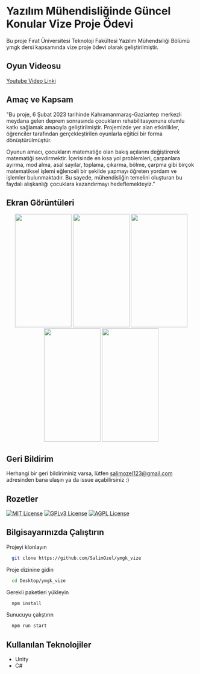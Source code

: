 
# Yazılım Mühendisliğinde Güncel Konular Vize Proje Ödevi

Bu proje Fırat Üniversitesi Teknoloji Fakültesi Yazılım Mühendsiliği Bölümü ymgk dersi kapsamında vize proje ödevi olarak geliştirilmiştir.  


## Oyun Videosu 

<a href="https://youtu.be/Bf8Vm0Cv24M">Youtube Video Linki</a>

  
## Amaç ve Kapsam

"Bu proje, 6 Şubat 2023 tarihinde Kahramanmaraş-Gaziantep merkezli meydana gelen deprem sonrasında çocukların rehabilitasyonuna olumlu katkı sağlamak amacıyla geliştirilmiştir. Projemizde yer alan etkinlikler, öğrenciler tarafından gerçekleştirilen oyunlarla eğitici bir forma dönüştürülmüştür.

Oyunun amacı, çocukların matematiğe olan bakış açılarını değiştirerek matematiği sevdirmektir. İçerisinde en kısa yol problemleri, çarpanlara ayırma, mod alma, asal sayılar, toplama, çıkarma, bölme, çarpma gibi birçok matematiksel işlemi eğlenceli bir şekilde yapmayı öğreten yordam ve işlemler bulunmaktadır. Bu sayede, mühendisliğin temelini oluşturan bu faydalı alışkanlığı çocuklara kazandırmayı hedeflemekteyiz."
## Ekran Görüntüleri
<p align= "middle"/>
<img src= "https://github.com/SalimOzel/ymgk_vize/assets/65537086/e440e075-d238-4bb0-95a6-105067d9b1ce" width="150" height= "300"/>
<img src= "https://github.com/SalimOzel/ymgk_vize/assets/65537086/17635d78-24d7-4b5d-aa9f-9e51d972024d" width="150" height= "300"/>
<img src= "https://github.com/SalimOzel/ymgk_vize/assets/65537086/d0065f87-358b-417e-b76e-9bb8bcc627cf" width="150" height= "300"/>
<img src= "https://github.com/SalimOzel/ymgk_vize/assets/65537086/03f83db6-c25f-4254-83b9-23c0f9dcba51" width="150" height= "300"/>
<img src= "https://github.com/SalimOzel/ymgk_vize/assets/65537086/f3ac448e-0ba1-4a11-80e7-4d55a9d03e99" width="150" height= "300"/>

## Geri Bildirim

Herhangi bir geri bildiriminiz varsa, lütfen salimozel123@gmail.com adresinden bana ulaşın ya da issue açabilirsiniz :)

  
## Rozetler

[![MIT License](https://img.shields.io/badge/License-MIT-green.svg)](https://choosealicense.com/licenses/mit/)
[![GPLv3 License](https://img.shields.io/badge/License-GPL%20v3-yellow.svg)](https://opensource.org/licenses/)
[![AGPL License](https://img.shields.io/badge/license-AGPL-blue.svg)](http://www.gnu.org/licenses/agpl-3.0)

  
## Bilgisayarınızda Çalıştırın

Projeyi klonlayın

```bash
  git clone https://github.com/SalimOzel/ymgk_vize
```

Proje dizinine gidin

```bash
  cd Desktop/ymgk_vize
```

Gerekli paketleri yükleyin

```bash
  npm install
```

Sunucuyu çalıştırın

```bash
  npm run start
```

  
## Kullanılan Teknolojiler

* Unity
* C#


  
